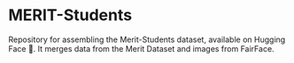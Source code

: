 # MERIT-Students
Repository for assembling the Merit-Students dataset, available on Hugging Face 🤗. It merges data from the Merit Dataset and images from FairFace. 

